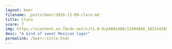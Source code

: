 ```yaml
---
layout: beer
filename: _posts/beer/2016-11-09-claro.md
title: Claro
score: 7
img: https://scontent.xx.fbcdn.net/v/t1.0-0/p480x480/11694866_10153438038743745_8578021989993223626_n.jpg?oh=67959faf00428c193a2e0b2fd0498bf5&oe=591C0040
desc: "A kind of sweet Mexican lager"
permalink: /beer/:title.html
---
```

